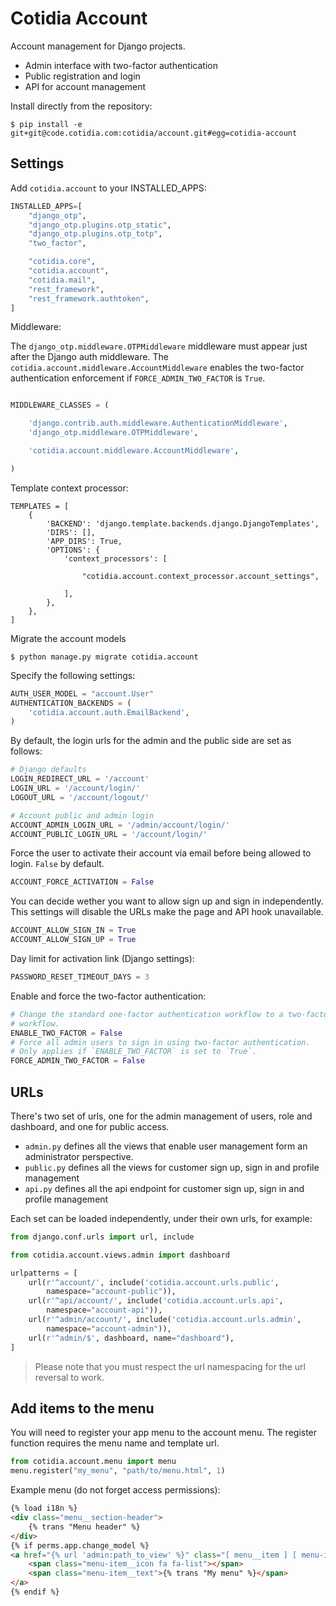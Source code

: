 Cotidia Account
===============

Account management for Django projects.

- Admin interface with two-factor authentication
- Public registration and login
- API for account management

Install directly from the repository:

```console
$ pip install -e git+git@code.cotidia.com:cotidia/account.git#egg=cotidia-account
```

## Settings   

Add `cotidia.account` to your INSTALLED_APPS:

```python
INSTALLED_APPS=[
    "django_otp",
    "django_otp.plugins.otp_static",
    "django_otp.plugins.otp_totp",
    "two_factor",

    "cotidia.core",
    "cotidia.account",
    "cotidia.mail",
    "rest_framework",
    "rest_framework.authtoken",
]
```

Middleware:

The `django_otp.middleware.OTPMiddleware` middleware must appear just after the Django auth
middleware. The `cotidia.account.middleware.AccountMiddleware` enables the two-factor authentication
enforcement if `FORCE_ADMIN_TWO_FACTOR` is `True`.

```python

MIDDLEWARE_CLASSES = (

    'django.contrib.auth.middleware.AuthenticationMiddleware',
    'django_otp.middleware.OTPMiddleware',

    'cotidia.account.middleware.AccountMiddleware',

)
```

Template context processor:

```
TEMPLATES = [
    {
        'BACKEND': 'django.template.backends.django.DjangoTemplates',
        'DIRS': [],
        'APP_DIRS': True,
        'OPTIONS': {
            'context_processors': [

                "cotidia.account.context_processor.account_settings",
        
            ],
        },
    },
]
```

Migrate the account models

```console
$ python manage.py migrate cotidia.account
```

Specify the following settings:

```python
AUTH_USER_MODEL = "account.User"
AUTHENTICATION_BACKENDS = (
    'cotidia.account.auth.EmailBackend',
)
```

By default, the login urls for the admin and the public side are set as follows:

```python
# Django defaults
LOGIN_REDIRECT_URL = '/account'
LOGIN_URL = '/account/login/'
LOGOUT_URL = '/account/logout/'

# Account public and admin login
ACCOUNT_ADMIN_LOGIN_URL = '/admin/account/login/'
ACCOUNT_PUBLIC_LOGIN_URL = '/account/login/'
```

Force the user to activate their account via email before being allowed to login.
`False` by default.

```python
ACCOUNT_FORCE_ACTIVATION = False
```

You can decide wether you want to allow sign up and sign in independently.
This settings will disable the URLs make the page and API hook unavailable.

```python
ACCOUNT_ALLOW_SIGN_IN = True
ACCOUNT_ALLOW_SIGN_UP = True
```

Day limit for activation link (Django settings):

```python
PASSWORD_RESET_TIMEOUT_DAYS = 3
```

Enable and force the two-factor authentication:

```python
# Change the standard one-factor authentication workflow to a two-factor
# workflow.
ENABLE_TWO_FACTOR = False
# Force all admin users to sign in using two-factor authentication.
# Only applies if `ENABLE_TWO_FACTOR` is set to `True`.
FORCE_ADMIN_TWO_FACTOR = False
```

## URLs

There's two set of urls, one for the admin management of users, role and dashboard, and one for public access.

- `admin.py` defines all the views that enable user management form an administrator perspective.
- `public.py` defines all the views for customer sign up, sign in and profile management
- `api.py` defines all the api endpoint for customer sign up, sign in and profile management

Each set can be loaded independently, under their own urls, for example:

```python
from django.conf.urls import url, include

from cotidia.account.views.admin import dashboard

urlpatterns = [
    url(r'^account/', include('cotidia.account.urls.public',
        namespace="account-public")),
    url(r'^api/account/', include('cotidia.account.urls.api',
        namespace="account-api")),
    url(r'^admin/account/', include('cotidia.account.urls.admin',
        namespace="account-admin")),
    url(r'^admin/$', dashboard, name="dashboard"),
]
```

> Please note that you must respect the url namespacing for the url reversal to work.

## Add items to the menu

You will need to register your app menu to the account menu. The register
function requires the menu name and template url.

```python
from cotidia.account.menu import menu
menu.register("my_menu", "path/to/menu.html", 1)
```

Example menu (do not forget access permissions):

```html
{% load i18n %}
<div class="menu__section-header">
    {% trans "Menu header" %}
</div>
{% if perms.app.change_model %}
<a href="{% url 'admin:path_to_view' %}" class="[ menu__item ] [ menu-item ]">
    <span class="menu-item__icon fa fa-list"></span>
    <span class="menu-item__text">{% trans "My menu" %}</span>
</a>
{% endif %}
```
